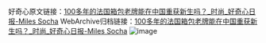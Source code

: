 好奇心原文链接：[100多年的法国箱包老牌能在中国重获新生吗？_时尚_好奇心日报-Miles Socha](https://www.qdaily.com/articles/4858.html)
WebArchive归档链接：[100多年的法国箱包老牌能在中国重获新生吗？_时尚_好奇心日报-Miles Socha](http://web.archive.org/web/20181001015739/http://www.qdaily.com:80/articles/4858.html)
![image](http://ww3.sinaimg.cn/large/007d5XDply1g3w5uexpycj30u04lk7wh)